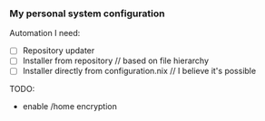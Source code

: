 ### My personal system configuration 

Automation I need:
- [ ] Repository updater
- [ ] Installer from repository // based on file hierarchy
- [ ] Installer directly from configuration.nix // I believe it's possible

TODO:
* enable /home encryption
